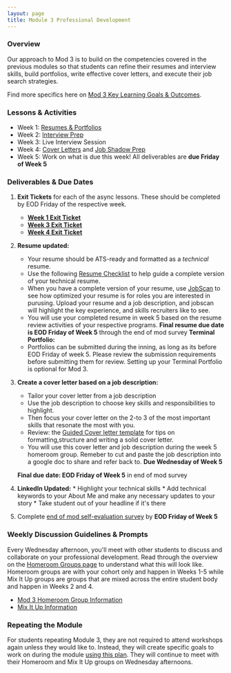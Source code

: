 ```yaml
---
layout: page
title: Module 3 Professional Development
---
```


### Overview
Our approach to Mod 3 is to build on the competencies covered in the previous modules so that students can refine their resumes and interview skills, build portfolios, write effective cover letters, and execute their job search strategies.

Find more specifics here on [Mod 3 Key Learning Goals & Outcomes](/module_three/mod3_learning_goals).

### Lessons & Activities
* Week 1: [Resumes & Portfolios](/module_three/mod3_week1)
* Week 2: [Interview Prep](/module_three/mod3_week5)
* Week 3: Live Interview Session
* Week 4: [Cover Letters](https://careerdev.turing.edu/module_three/week_3_coverletter)
           and [Job Shadow Prep](/module_three/job_shadow_overview) 
* Week 5: Work on what is due this week! All deliverables are **due Friday of Week 5**

### Deliverables & Due Dates

1. **Exit Tickets** for each of the async lessons. These should be completed by EOD Friday of the respective week.
   * **[Week 1 Exit Ticket](https://forms.gle/eZF3XUagA4SS7p7m6)**
   * **[Week 3 Exit Ticket](https://forms.gle/1WHVG6iiHX6bkfS97)**
   * **[Week 4 Exit Ticket](https://forms.gle/uaftT1VbePHcisGn8)**
2. **Resume updated:**
   * Your resume should be ATS-ready and formatted as a *technical* resume. 
   * Use the following [Resume Checklist](https://docs.google.com/document/d/1ll53JV8Jt5eveSjdvklUUNQfuYCzHV15TcoOzzk1iDY/edit) to help guide a complete       version of your technical resume.
   * When you have a complete version of your resume,  use [JobScan](https://www.jobscan.co/) to see how optimized your resume is for roles you are          interested in purusing. Upload your resume and a job description, and jobscan will highlight the key experience, and skills recruiters like to see.
   * You will use your completed resume in week 5 based on the resume review activities of your respective programs.
   **Final resume due date is EOD Friday of Week 5** through the end of mod survey
   **Terminal Portfolio:**  
   * Portfolios can be submitted during the inning, as long as its before EOD Friday of week 5. Please review the submission requirements before              submitting them for review. Setting up your Terminal Portfolio is optional for Mod 3. 
3. **Create a cover letter based on a job description:** 
   * Tailor your cover letter from a job description
   * Use the job description to choose key skills and responsibilities to highlight. 
   * Then focus your cover letter on the 2-to 3 of the most important skills that resonate the most with you. 
   * Review:
     the [Guided Cover letter template](https://docs.google.com/document/d/1ctPSIEcZ5nrnfD4y0HlTUH9tdYRscbIjXhMQLjMPzPA/edit) for tips on                    formatting,structure and writing a solid cover letter.
    * You will use this cover letter and job description during the week 5 homeroom group. Remeber to cut and paste the job description into a                 google doc to share and refer back to. **Due Wednesday of Week 5** 
   
   **Final due date: EOD Friday of Week 5** in end of mod survey 
   
  4.  **LinkedIn Updated:**
    * Highlight your technical skills
    * Add technical keywords to your About Me and make any necessary updates to your story
    * Take student out of your headline if it's there
   
5. Complete [end of mod self-evaluation survey](https://airtable.com/shrBZWvdZfHSeey57) 
   by **EOD Friday of Week 5**

### Weekly Discussion Guidelines & Prompts
Every Wednesday afternoon, you'll meet with other students to discuss and collaborate on your professional development. Read through the overview on the [Homeroom Groups page](/student_discussion_groups/index) to understand what this will look like. Homeroom groups are with your cohort only and happen in Weeks 1-5 while Mix It Up groups are groups that are mixed across the entire student body and happen in Weeks 2 and 4.

* [Mod 3 Homeroom Group Information](/student_discussion_groups/mod3_homeroom_discussion_prompts)
* [Mix It Up Information](/mixed_groups)

### Repeating the Module
For students repeating Module 3, they are not required to attend workshops again unless they would like to. Instead, they will create specific goals to work on during the module [using this plan](/module_three/m3_repeat_plan). They will continue to meet with their Homeroom and Mix It Up groups on Wednesday afternoons. 
